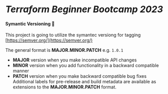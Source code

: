 # _Terraform Beginner Bootcamp 2023_


#### Symantic Versioning :mage:
This project is going to utilize the symantec versiong for tagging
[https://semver.org/](https://semver.org/)

The general format is **MAJOR.MINOR.PATCH** e.g. `1.0.1`

- **MAJOR** version when you make incompatible API changes
- **MINOR** version when you add functionality in a backward compatible manner
- **PATCH** version when you make backward compatible bug fixes
Additional labels for pre-release and build metadata are available as extensions to the **MAJOR.MINOR.PATCH** format.